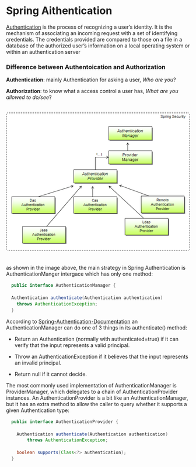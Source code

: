 # Spring Aithentication

[Authentication](https://economictimes.indiatimes.com/definition/authentication) is the process of recognizing a user’s identity. It is the mechanism of associating an incoming request with a set of identifying credentials. The credentials provided are compared to those on a file in a database of the authorized user’s information on a local operating system or within an authentication server

### Difference between Authentoication and Authorization

**Authentication**: mainly Authentication for asking a user, *Who are you*?

**Authorization**: to know what a access control a user has, *What are you allowed to do/see*?

<img src="img/auth.png" style="margin-top:20px; margin-bottom:20px; border-radius:5px; width:600px">

as shown in the image above, the main strategy in Spring Authentication is AuthenticationManger intergace which has only one method:

```java
  public interface AuthenticationManager {

  Authentication authenticate(Authentication authentication)
    throws AuthenticationException;
  }
```

According to [Spring-Authentication-Documentation](https://spring.io/guides/topicals/spring-security-architecture/) an AuthenticationManager can do one of 3 things in its authenticate() method:

* Return an Authentication (normally with authenticated=true) if it can verify that the input represents a valid principal.

* Throw an AuthenticationException if it believes that the input represents an invalid principal.

* Return null if it cannot decide.


The most commonly used implementation of AuthenticationManager is ProviderManager, which delegates to a chain of AuthenticationProvider instances. An AuthenticationProvider is a bit like an AuthenticationManager, but it has an extra method to allow the caller to query whether it supports a given Authentication type:

```java
  public interface AuthenticationProvider {

    Authentication authenticate(Authentication authentication)
        throws AuthenticationException;

    boolean supports(Class<?> authentication);
  }
```